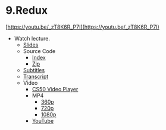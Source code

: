 # 9.Redux

[https://youtu.be/_zT8K6R_P7I](https://youtu.be/_zT8K6R_P7I)

- Watch lecture.
    - [Slides](http://cdn.cs50.net/mobile/2018/spring/lectures/9/lecture9.pdf)
    - Source Code
        - [Index](http://cdn.cs50.net/mobile/2018/spring/lectures/9/src9/)
        - [Zip](http://cdn.cs50.net/mobile/2018/spring/lectures/9/src9.zip)
    - [Subtitles](http://cdn.cs50.net/mobile/2018/spring/lectures/9/lang/en/lecture9.srt)
    - [Transcript](http://cdn.cs50.net/mobile/2018/spring/lectures/9/lang/en/lecture9.txt)
    - Video
        - [CS50 Video Player](https://video.cs50.io/_zT8K6R_P7I?screen=7PaabEKj5Ow)
        - MP4
            - [360p](http://cdn.cs50.net/mobile/2018/spring/lectures/9/lecture9-360p.mp4.download)
            - [720p](http://cdn.cs50.net/mobile/2018/spring/lectures/9/lecture9-720p.mp4.download)
            - [1080p](http://cdn.cs50.net/mobile/2018/spring/lectures/9/lecture9-1080p.mp4.download)
        - [YouTube](https://youtu.be/_zT8K6R_P7I)